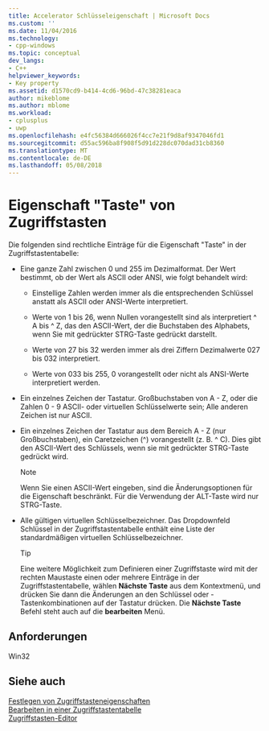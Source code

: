 ```yaml
---
title: Accelerator Schlüsseleigenschaft | Microsoft Docs
ms.custom: ''
ms.date: 11/04/2016
ms.technology:
- cpp-windows
ms.topic: conceptual
dev_langs:
- C++
helpviewer_keywords:
- Key property
ms.assetid: d1570cd9-b414-4cd6-96bd-47c38281eaca
author: mikeblome
ms.author: mblome
ms.workload:
- cplusplus
- uwp
ms.openlocfilehash: e4fc56384d666026f4cc7e21f9d8af9347046fd1
ms.sourcegitcommit: d55ac596ba8f908f5d91d228dc070dad31cb8360
ms.translationtype: MT
ms.contentlocale: de-DE
ms.lasthandoff: 05/08/2018
---
```

# <a name="accelerator-key-property"></a>Eigenschaft "Taste" von Zugriffstasten
Die folgenden sind rechtliche Einträge für die Eigenschaft "Taste" in der Zugriffstastentabelle:  
  
-   Eine ganze Zahl zwischen 0 und 255 im Dezimalformat. Der Wert bestimmt, ob der Wert als ASCII oder ANSI, wie folgt behandelt wird:  
  
    -   Einstellige Zahlen werden immer als die entsprechenden Schlüssel anstatt als ASCII oder ANSI-Werte interpretiert.  
  
    -   Werte von 1 bis 26, wenn Nullen vorangestellt sind als interpretiert ^ A bis ^ Z, das den ASCII-Wert, der die Buchstaben des Alphabets, wenn Sie mit gedrückter STRG-Taste gedrückt darstellt.  
  
    -   Werte von 27 bis 32 werden immer als drei Ziffern Dezimalwerte 027 bis 032 interpretiert.  
  
    -   Werte von 033 bis 255, 0 vorangestellt oder nicht als ANSI-Werte interpretiert werden.  
  
-   Ein einzelnes Zeichen der Tastatur. Großbuchstaben von A - Z, oder die Zahlen 0 - 9 ASCII- oder virtuellen Schlüsselwerte sein; Alle anderen Zeichen ist nur ASCII.  
  
-   Ein einzelnes Zeichen der Tastatur aus dem Bereich A - Z (nur Großbuchstaben), ein Caretzeichen (^) vorangestellt (z. B. ^ C). Dies gibt den ASCII-Wert des Schlüssels, wenn sie mit gedrückter STRG-Taste gedrückt wird.  
  
    > [!NOTE]
    >  Wenn Sie einen ASCII-Wert eingeben, sind die Änderungsoptionen für die Eigenschaft beschränkt. Für die Verwendung der ALT-Taste wird nur STRG-Taste.  
  
-   Alle gültigen virtuellen Schlüsselbezeichner. Das Dropdownfeld Schlüssel in der Zugriffstastentabelle enthält eine Liste der standardmäßigen virtuellen Schlüsselbezeichner.  
  
    > [!TIP]
    >  Eine weitere Möglichkeit zum Definieren einer Zugriffstaste wird mit der rechten Maustaste einen oder mehrere Einträge in der Zugriffstastentabelle, wählen **Nächste Taste** aus dem Kontextmenü, und drücken Sie dann die Änderungen an den Schlüssel oder -Tastenkombinationen auf der Tastatur drücken. Die **Nächste Taste** Befehl steht auch auf die **bearbeiten** Menü.  
  
## <a name="requirements"></a>Anforderungen  
 Win32  
  
## <a name="see-also"></a>Siehe auch  
 [Festlegen von Zugriffstasteneigenschaften](../windows/setting-accelerator-properties.md)   
 [Bearbeiten in einer Zugriffstastentabelle](../windows/editing-in-an-accelerator-table.md)   
 [Zugriffstasten-Editor](../windows/accelerator-editor.md)